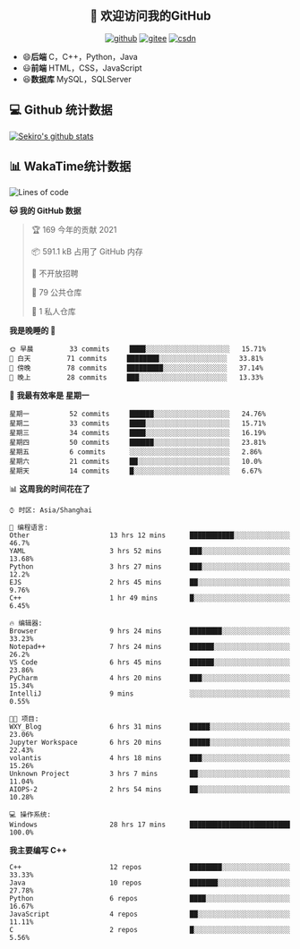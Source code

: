 <h2 align="center">👋 欢迎访问我的GitHub</h2>
<p align="center">
  <a href="https://666wxy666.github.io/"><img src="https://img.shields.io/badge/GitHub-24292e" alt="github"></a>
  <a href="https://gitee.com/wxy_666"><img src="https://img.shields.io/badge/Gitee-fe7300" alt="gitee"></a>
  <a href="https://blog.csdn.net/WXY_666"><img src="https://img.shields.io/badge/CSDN-cf000e" alt="csdn"></a>
</p>

- 😄**后端** C，C++，Python，Java
- 😃**前端** HTML，CSS，JavaScript
- 😆**数据库** MySQL，SQLServer

## 💻 Github 统计数据
[![Sekiro's github stats](https://github-readme-stats.vercel.app/api?username=666WXY666)](https://666wxy666.github.io/)

## 📊 WakaTime统计数据

<!--START_SECTION:waka-->
![Lines of code](https://img.shields.io/badge/%E4%BB%8E%E3%80%8C%E4%BD%A0%E5%A5%BD%E4%B8%96%E7%95%8C%E3%80%8D%E6%88%91%E5%B7%B2%E7%BB%8F%E5%86%99%E4%BA%86-1.9%20million%20%E8%A1%8C%E4%BB%A3%E7%A0%81-blue)

**🐱 我的 GitHub 数据** 

> 🏆 169 今年的贡献 2021
 > 
> 📦 591.1 kB 占用了 GitHub 内存 
 > 
> 🚫 不开放招聘
 > 
> 📜 79 公共仓库 
 > 
> 🔑 1 私人仓库 
 > 
**我是晚睡的 🦉** 

```text
🌞 早晨         33 commits     ████░░░░░░░░░░░░░░░░░░░░░   15.71% 
🌆 白天         71 commits     ████████░░░░░░░░░░░░░░░░░   33.81% 
🌃 傍晚         78 commits     █████████░░░░░░░░░░░░░░░░   37.14% 
🌙 晚上         28 commits     ███░░░░░░░░░░░░░░░░░░░░░░   13.33%

```
📅 **我最有效率是 星期一** 

```text
星期一          52 commits     ██████░░░░░░░░░░░░░░░░░░░   24.76% 
星期二          33 commits     ████░░░░░░░░░░░░░░░░░░░░░   15.71% 
星期三          34 commits     ████░░░░░░░░░░░░░░░░░░░░░   16.19% 
星期四          50 commits     ██████░░░░░░░░░░░░░░░░░░░   23.81% 
星期五          6 commits      ░░░░░░░░░░░░░░░░░░░░░░░░░   2.86% 
星期六          21 commits     ██░░░░░░░░░░░░░░░░░░░░░░░   10.0% 
星期天          14 commits     █░░░░░░░░░░░░░░░░░░░░░░░░   6.67%

```


📊 **这周我的时间花在了** 

```text
⌚︎ 时区: Asia/Shanghai

💬 编程语言: 
Other                    13 hrs 12 mins      ███████████░░░░░░░░░░░░░░   46.7% 
YAML                     3 hrs 52 mins       ███░░░░░░░░░░░░░░░░░░░░░░   13.68% 
Python                   3 hrs 27 mins       ███░░░░░░░░░░░░░░░░░░░░░░   12.2% 
EJS                      2 hrs 45 mins       ██░░░░░░░░░░░░░░░░░░░░░░░   9.76% 
C++                      1 hr 49 mins        █░░░░░░░░░░░░░░░░░░░░░░░░   6.45%

🔥 编辑器: 
Browser                  9 hrs 24 mins       ████████░░░░░░░░░░░░░░░░░   33.23% 
Notepad++                7 hrs 24 mins       ██████░░░░░░░░░░░░░░░░░░░   26.2% 
VS Code                  6 hrs 45 mins       ██████░░░░░░░░░░░░░░░░░░░   23.86% 
PyCharm                  4 hrs 20 mins       ███░░░░░░░░░░░░░░░░░░░░░░   15.34% 
IntelliJ                 9 mins              ░░░░░░░░░░░░░░░░░░░░░░░░░   0.55%

🐱‍💻 项目: 
WXY_Blog                 6 hrs 31 mins       █████░░░░░░░░░░░░░░░░░░░░   23.06% 
Jupyter Workspace        6 hrs 20 mins       █████░░░░░░░░░░░░░░░░░░░░   22.43% 
volantis                 4 hrs 18 mins       ███░░░░░░░░░░░░░░░░░░░░░░   15.26% 
Unknown Project          3 hrs 7 mins        ██░░░░░░░░░░░░░░░░░░░░░░░   11.04% 
AIOPS-2                  2 hrs 54 mins       ██░░░░░░░░░░░░░░░░░░░░░░░   10.28%

💻 操作系统: 
Windows                  28 hrs 17 mins      █████████████████████████   100.0%

```

**我主要编写 C++** 

```text
C++                      12 repos            ████████░░░░░░░░░░░░░░░░░   33.33% 
Java                     10 repos            ███████░░░░░░░░░░░░░░░░░░   27.78% 
Python                   6 repos             ████░░░░░░░░░░░░░░░░░░░░░   16.67% 
JavaScript               4 repos             ██░░░░░░░░░░░░░░░░░░░░░░░   11.11% 
C                        2 repos             █░░░░░░░░░░░░░░░░░░░░░░░░   5.56%

```



<!--END_SECTION:waka-->

<!--
**666WXY666/666WXY666** is a ✨ _special_ ✨ repository because its `README.md` (this file) appears on your GitHub profile.

Here are some ideas to get you started:

- 🔭 I’m currently working on ...
- 🌱 I’m currently learning ...
- 👯 I’m looking to collaborate on ...
- 🤔 I’m looking for help with ...
- 💬 Ask me about ...
- 📫 How to reach me: ...
- 😄 Pronouns: ...
- ⚡ Fun fact: ...
-->

